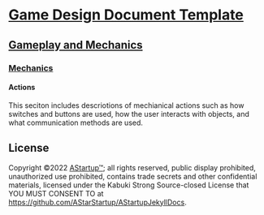 # [Game Design Document Template](../../)

## [Gameplay and  Mechanics](../)

### [Mechanics](./)

#### Actions

This seciton includes descriotions of mechianical actions such as how switches and buttons are used, how the user interacts with objects, and what communication methods are used.

## License

Copyright ©2022 [AStartup™](https://astartup.net); all rights reserved, public display prohibited, unauthorized use prohibited, contains trade secrets and other confidential materials, licensed under the Kabuki Strong Source-closed License that YOU MUST CONSENT TO at <https://github.com/AStarStartup/AStartupJekyllDocs>.
